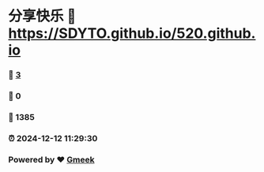# 分享快乐 :link: https://SDYTO.github.io/520.github.io 
### :page_facing_up: [3](https://SDYTO.github.io/520.github.io/tag.html) 
### :speech_balloon: 0 
### :hibiscus: 1385 
### :alarm_clock: 2024-12-12 11:29:30 
### Powered by :heart: [Gmeek](https://github.com/Meekdai/Gmeek)
